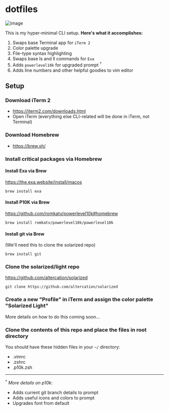# dotfiles

![image](https://user-images.githubusercontent.com/7318997/145733886-129e2c9b-0ec5-451b-b051-8326ec7bfefa.png)

This is my hyper-minimal CLI setup. **Here's what it accomplishes:**
1. Swaps base Terminal app for `iTerm 2`
2. Color palette upgrade
3. File-type syntax highlighting
4. Swaps base ls and ll commands for `Exa`
5. Adds `powerlevel10k` for upgraded prompt <sup>†</sup>
6. Adds line numbers and other helpful goodies to vim editor

## Setup
### Download iTerm 2
- https://iterm2.com/downloads.html
- Open iTerm (everything else CLI-related will be done in iTerm, not Terminal)

### Download Homebrew
- https://brew.sh/

### Install critical packages via Homebrew
#### Install Exa via Brew
https://the.exa.website/install/macos

```brew install exa```

#### Install P10K via Brew
https://github.com/romkatv/powerlevel10k#homebrew

```
brew install romkatv/powerlevel10k/powerlevel10k
```

#### Install git via Brew
(We'll need this to clone the solarized repo)

```brew install git```

### Clone the solarized/light repo
https://github.com/altercation/solarized

```git clone https://github.com/altercation/solarized```

### Create a new "Profile" in iTerm and assign the color palette "Solarized Light"
More details on how to do this coming soon...

### Clone the contents of this repo and place the files in root directory
You should have these hidden files in your `~/` directory:
- .vimrc
- .zshrc
- .p10k.zsh




---


<sup>†</sup> _More details on p10k:_
- Adds current git branch details to prompt
- Adds useful icons and colors to prompt
- Upgrades font from default
